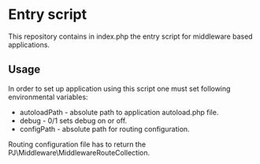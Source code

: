 # Entry script

This repository contains in index.php the entry script for middleware based applications.

## Usage

In order to set up application using this script one must set following environmental variables:
- autoloadPath - absolute path to application autoload.php file.
- debug - 0/1 sets debug on or off.
- configPath - absolute path for routing configuration.

Routing configuration file has to return the PJ\Middleware\MiddlewareRouteCollection.
